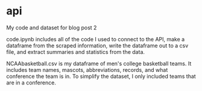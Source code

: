 # api
My code and dataset for blog post 2

code.ipynb includes all of the code I used to connect to the API, make a dataframe from the scraped information, write the dataframe out to a csv file, and extract summaries and statistics from the data.

NCAAbasketball.csv is my dataframe of men's college basketball teams. It includes team names, mascots, abbreviations, records, and what conference the team is in. To simplify the dataset, I only included teams that are in a conference.
